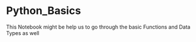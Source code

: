 # Python_Basics
This Notebook might be help us to go through the basic Functions and Data Types as well
